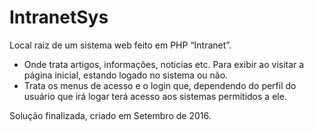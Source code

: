 # IntranetSys
Local raiz de um sistema web feito em PHP “Intranet”.

- Onde trata artigos, informações, noticias etc. Para exibir ao visitar a página inicial, estando logado no sistema ou não.
- Trata os menus de acesso e o login que, dependendo do perfil do usuário que irá logar terá acesso aos sistemas permitidos a ele.

Solução finalizada, criado em Setembro de 2016.
